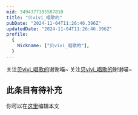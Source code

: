 ```yaml
---
mid: 3494377395587810
title: "贝vivi_唱歌的"
pubDate: "2024-11-04T11:26:46.396Z"
updatedDate: "2024-11-04T11:26:46.396Z"
profile:
  {
    Nickname: ["贝vivi_唱歌的"],
  }
---
```


关注[贝vivi_唱歌的](https://space.bilibili.com/3494377395587810)谢谢喵~ 关注[贝vivi_唱歌的](https://space.bilibili.com/3494377395587810)谢谢喵~

## 此条目有待补充
你可以在[这里](https://github.com/Yuhanawa/VTuber.ICU-Content/edit/master/v/贝vivi_唱歌的/index.md)编辑本文
